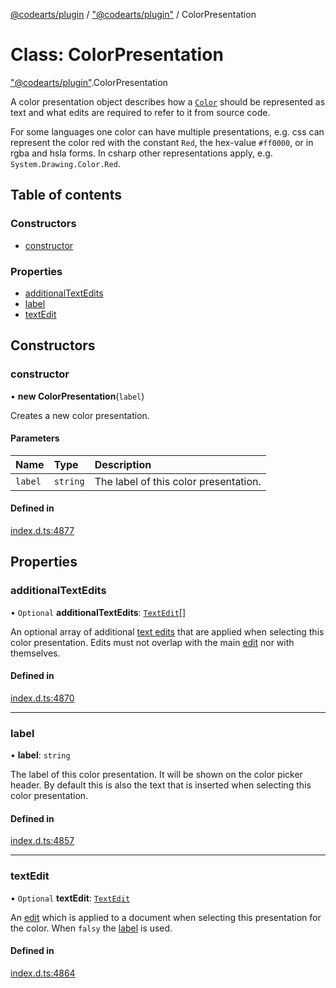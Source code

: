 [@codearts/plugin](../README.md) / ["@codearts/plugin"](../modules/_codearts_plugin_.md) / ColorPresentation

# Class: ColorPresentation

["@codearts/plugin"](../modules/_codearts_plugin_.md).ColorPresentation

A color presentation object describes how a [`Color`](codearts_plugin_.Color.md) should be represented as text and what
edits are required to refer to it from source code.

For some languages one color can have multiple presentations, e.g. css can represent the color red with
the constant `Red`, the hex-value `#ff0000`, or in rgba and hsla forms. In csharp other representations
apply, e.g. `System.Drawing.Color.Red`.

## Table of contents

### Constructors

- [constructor](codearts_plugin_.ColorPresentation.md#constructor)

### Properties

- [additionalTextEdits](codearts_plugin_.ColorPresentation.md#additionaltextedits)
- [label](codearts_plugin_.ColorPresentation.md#label)
- [textEdit](codearts_plugin_.ColorPresentation.md#textedit)

## Constructors

### constructor

• **new ColorPresentation**(`label`)

Creates a new color presentation.

#### Parameters

| Name | Type | Description |
| :------ | :------ | :------ |
| `label` | `string` | The label of this color presentation. |

#### Defined in

[index.d.ts:4877](https://github.com/shuyaqian/cloudide-plugin-api/blob/3fbdd11/index.d.ts#L4877)

## Properties

### additionalTextEdits

• `Optional` **additionalTextEdits**: [`TextEdit`](codearts_plugin_.TextEdit.md)[]

An optional array of additional [text edits](codearts_plugin_.TextEdit.md) that are applied when
selecting this color presentation. Edits must not overlap with the main [edit](codearts_plugin_.ColorPresentation.md#textedit) nor with themselves.

#### Defined in

[index.d.ts:4870](https://github.com/shuyaqian/cloudide-plugin-api/blob/3fbdd11/index.d.ts#L4870)

___

### label

• **label**: `string`

The label of this color presentation. It will be shown on the color
picker header. By default this is also the text that is inserted when selecting
this color presentation.

#### Defined in

[index.d.ts:4857](https://github.com/shuyaqian/cloudide-plugin-api/blob/3fbdd11/index.d.ts#L4857)

___

### textEdit

• `Optional` **textEdit**: [`TextEdit`](codearts_plugin_.TextEdit.md)

An [edit](codearts_plugin_.TextEdit.md) which is applied to a document when selecting
this presentation for the color.  When `falsy` the [label](codearts_plugin_.ColorPresentation.md#label)
is used.

#### Defined in

[index.d.ts:4864](https://github.com/shuyaqian/cloudide-plugin-api/blob/3fbdd11/index.d.ts#L4864)
